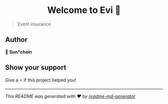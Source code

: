 <h1 align="center">Welcome to Evi 👋</h1>
<p>
</p>

> Event insurance

## Author

👤 **Sun*chain**


## Show your support

Give a ⭐️ if this project helped you!

***
_This README was generated with ❤️ by [readme-md-generator](https://github.com/kefranabg/readme-md-generator)_